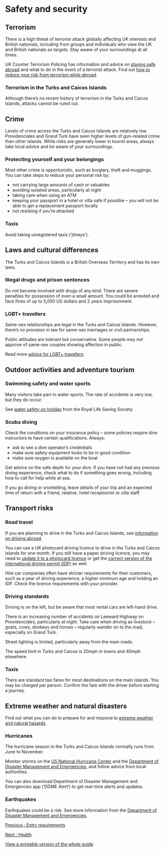 # Safety and security

## Terrorism

There is a high threat of terrorist attack globally affecting UK interests and British nationals, including from groups and individuals who view the UK and British nationals as targets. Stay aware of your surroundings at all times.

UK Counter Terrorism Policing has information and advice on [staying safe abroad](https://www.counterterrorism.police.uk/safetyadvice/) and what to do in the event of a terrorist attack. Find out [how to reduce your risk from terrorism while abroad](https://www.gov.uk/guidance/reduce-your-risk-from-terrorism-while-abroad).

### Terrorism in the Turks and Caicos Islands

Although there’s no recent history of terrorism in the Turks and Caicos Islands, attacks cannot be ruled out.

## Crime

Levels of crime across the Turks and Caicos Islands are relatively low. Providenciales and Grand Turk have seen higher levels of gun-related crime than other islands. While risks are generally lower in tourist areas, always take local advice and be aware of your surroundings.

### Protecting yourself and your belongings

Most other crime is opportunistic, such as burglary, theft and muggings. You can take steps to reduce your personal risk by:

* not carrying large amounts of cash or valuables
* avoiding isolated areas, particularly at night
* taking care when using an ATM
* keeping your passport in a hotel or villa safe if possible – you will not be able to get a replacement passport locally
* not resisting if you’re attacked

### Taxis

Avoid taking unregistered taxis (‘jitneys’).

## Laws and cultural differences

The Turks and Caicos Islands is a British Overseas Territory and has its own laws.

### Illegal drugs and prison sentences

Do not become involved with drugs of any kind. There are severe penalties for possession of even a small amount. You could be arrested and face fines of up to 5,000 US dollars and 2 years imprisonment.

### LGBT+ travellers

Same-sex relationships are legal in the Turks and Caicos Islands. However, there’s no provision in law for same-sex marriages or civil partnerships.

Public attitudes are tolerant but conservative. Some people may not approve of same-sex couples showing affection in public.

Read more [advice for LGBT+ travellers](https://www.gov.uk/lesbian-gay-bisexual-and-transgender-foreign-travel-advice).

## Outdoor activities and adventure tourism

### Swimming safety and water sports

Many visitors take part in water sports. The rate of accidents is very low, but they do occur.

See [water safety on holiday](https://www.rlss.org.uk/safety-on-holiday) from the Royal Life Saving Society.

### Scuba diving

Check the conditions on your insurance policy – some policies require dive instructors to have certain qualifications. Always:

* ask to see a dive operator’s credentials
* make sure safety equipment looks to be in good condition
* make sure oxygen is available on the boat

Get advice on the safe depth for your dive. If you have not had any previous diving experience, check what to do if something goes wrong, including how to call for help while at sea.

If you go diving or snorkelling, leave details of your trip and an expected time of return with a friend, relative, hotel receptionist or villa staff.

## Transport risks

### Road travel

If you are planning to drive in the Turks and Caicos Islands, see [information on driving abroad](https://www.gov.uk/driving-abroad).

You can use a UK photocard driving licence to drive in the Turks and Caicos Islands for one month. If you still have a paper driving licence, you may need to [update it to a photocard licence](https://www.gov.uk/exchange-paper-driving-licence) or get the [correct version of the international driving permit (IDP)](https://www.gov.uk/driving-abroad/international-driving-permit) as well.

Hire car companies often have stricter requirements for their customers, such as a year of driving experience, a higher minimum age and holding an IDP. Check the licence requirements with your provider.

### Driving standards

Driving is on the left, but be aware that most rental cars are left-hand drive.

There is an increasing number of accidents on Leeward Highway on Providenciales, particularly at night. Take care when driving as livestock – goats, cows, donkeys and horses – regularly wander on to the road, especially on Grand Turk.

Street lighting is limited, particularly away from the main roads.

The speed limit in Turks and Caicos is 20mph in towns and 40mph elsewhere.

### Taxis

There are standard taxi fares for most destinations on the main islands. You may be charged per person. Confirm the fare with the driver before starting a journey.

## Extreme weather and natural disasters

Find out what you can do to prepare for and respond to [extreme weather and natural hazards](https://www.gov.uk/guidance/tropical-cyclones).

### Hurricanes

The hurricane season in the Turks and Caicos Islands normally runs from June to November.

Monitor storms on the [US National Hurricane Center](https://www.nhc.noaa.gov/) and the [Department of Disaster Management and Emergencies](https://www.gov.tc/ddme/), and follow advice from local authorities.

You can also download Department of Disaster Management and Emergencies app (‘DDME Alert’) to get real-time alerts and updates.

### Earthquakes

Earthquakes could be a risk. See more information from the [Department of Disaster Management and Emergencies](https://gov.tc/ddme/hazards/earthquake).

[Previous
:
Entry requirements](/foreign-travel-advice/turks-and-caicos-islands/entry-requirements)

[Next
:
Health](/foreign-travel-advice/turks-and-caicos-islands/health)

[View a printable version of the whole guide](/foreign-travel-advice/turks-and-caicos-islands/print)